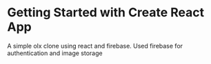 # Getting Started with Create React App

A simple olx clone using react and firebase. Used firebase for authentication and image storage
